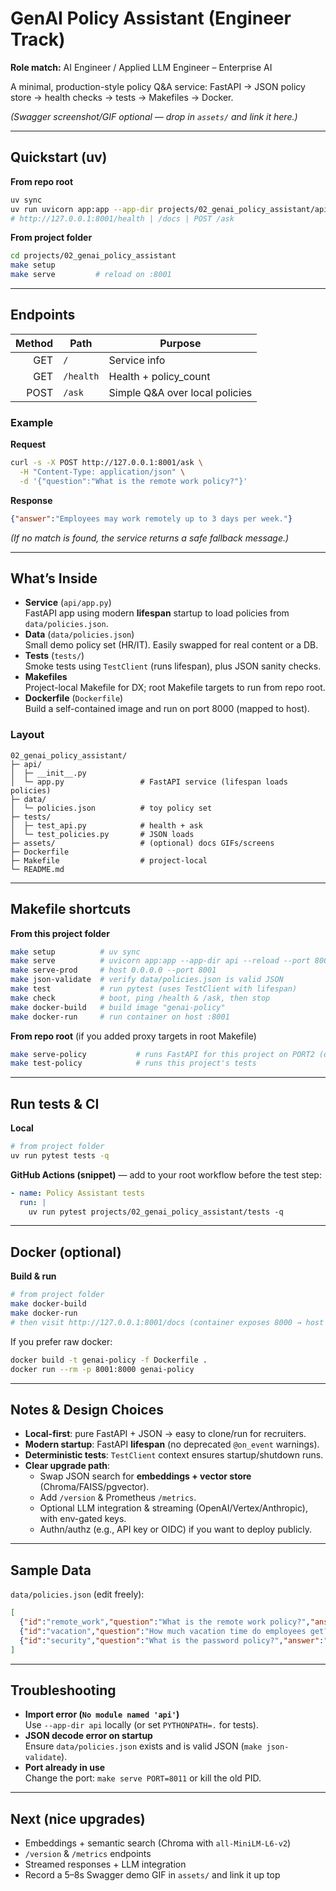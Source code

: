 # GenAI Policy Assistant (Engineer Track)

**Role match:** AI Engineer / Applied LLM Engineer – Enterprise AI

A minimal, production-style policy Q&A service: FastAPI → JSON policy store → health checks → tests → Makefiles → Docker.

*(Swagger screenshot/GIF optional — drop in `assets/` and link it here.)*

---

## Quickstart (uv)

**From repo root**
```bash
uv sync
uv run uvicorn app:app --app-dir projects/02_genai_policy_assistant/api --reload --port 8001
# http://127.0.0.1:8001/health | /docs | POST /ask
```

**From project folder**
```bash
cd projects/02_genai_policy_assistant
make setup
make serve         # reload on :8001
```

---

## Endpoints

| Method | Path       | Purpose                          |
|------:|------------|----------------------------------|
|   GET | `/`        | Service info                     |
|   GET | `/health`  | Health + policy_count            |
|  POST | `/ask`     | Simple Q&A over local policies   |

### Example

**Request**
```bash
curl -s -X POST http://127.0.0.1:8001/ask \
  -H "Content-Type: application/json" \
  -d '{"question":"What is the remote work policy?"}'
```

**Response**
```json
{"answer":"Employees may work remotely up to 3 days per week."}
```

*(If no match is found, the service returns a safe fallback message.)*

---

## What’s Inside

* **Service** (`api/app.py`)  
  FastAPI app using modern **lifespan** startup to load policies from `data/policies.json`.
* **Data** (`data/policies.json`)  
  Small demo policy set (HR/IT). Easily swapped for real content or a DB.
* **Tests** (`tests/`)  
  Smoke tests using `TestClient` (runs lifespan), plus JSON sanity checks.
* **Makefiles**  
  Project-local Makefile for DX; root Makefile targets to run from repo root.
* **Dockerfile** (`Dockerfile`)  
  Build a self-contained image and run on port 8000 (mapped to host).

### Layout

```
02_genai_policy_assistant/
├─ api/
│  ├─ __init__.py
│  └─ app.py                 # FastAPI service (lifespan loads policies)
├─ data/
│  └─ policies.json          # toy policy set
├─ tests/
│  ├─ test_api.py            # health + ask
│  └─ test_policies.py       # JSON loads
├─ assets/                   # (optional) docs GIFs/screens
├─ Dockerfile
├─ Makefile                  # project-local
└─ README.md
```

---

## Makefile shortcuts

**From this project folder**
```bash
make setup          # uv sync
make serve          # uvicorn app:app --app-dir api --reload --port 8001
make serve-prod     # host 0.0.0.0 --port 8001
make json-validate  # verify data/policies.json is valid JSON
make test           # run pytest (uses TestClient with lifespan)
make check          # boot, ping /health & /ask, then stop
make docker-build   # build image "genai-policy"
make docker-run     # run container on host :8001
```

**From repo root** (if you added proxy targets in root Makefile)
```bash
make serve-policy           # runs FastAPI for this project on PORT2 (default 8001)
make test-policy            # runs this project's tests
```

---

## Run tests & CI

**Local**
```bash
# from project folder
uv run pytest tests -q
```

**GitHub Actions (snippet)** — add to your root workflow before the test step:
```yaml
- name: Policy Assistant tests
  run: |
    uv run pytest projects/02_genai_policy_assistant/tests -q
```

---

## Docker (optional)

**Build & run**
```bash
# from project folder
make docker-build
make docker-run
# then visit http://127.0.0.1:8001/docs (container exposes 8000 → host maps 8001)
```

If you prefer raw docker:
```bash
docker build -t genai-policy -f Dockerfile .
docker run --rm -p 8001:8000 genai-policy
```

---

## Notes & Design Choices

* **Local-first**: pure FastAPI + JSON → easy to clone/run for recruiters.
* **Modern startup**: FastAPI **lifespan** (no deprecated `@on_event` warnings).
* **Deterministic tests**: `TestClient` context ensures startup/shutdown runs.
* **Clear upgrade path**:
  - Swap JSON search for **embeddings + vector store** (Chroma/FAISS/pgvector).
  - Add `/version` & Prometheus `/metrics`.
  - Optional LLM integration & streaming (OpenAI/Vertex/Anthropic), with env-gated keys.
  - Authn/authz (e.g., API key or OIDC) if you want to deploy publicly.

---

## Sample Data

`data/policies.json` (edit freely):
```json
[
  {"id":"remote_work","question":"What is the remote work policy?","answer":"Employees may work remotely up to 3 days per week."},
  {"id":"vacation","question":"How much vacation time do employees get?","answer":"Full-time employees accrue 15 days of vacation annually."},
  {"id":"security","question":"What is the password policy?","answer":"Passwords must be at least 12 characters and rotated every 90 days."}
]
```

---

## Troubleshooting

* **Import error (`No module named 'api'`)**  
  Use `--app-dir api` locally (or set `PYTHONPATH=.` for tests).
* **JSON decode error on startup**  
  Ensure `data/policies.json` exists and is valid JSON (`make json-validate`).
* **Port already in use**  
  Change the port: `make serve PORT=8011` or kill the old PID.

---

## Next (nice upgrades)

* Embeddings + semantic search (Chroma with `all-MiniLM-L6-v2`)  
* `/version` & `/metrics` endpoints  
* Streamed responses + LLM integration  
* Record a 5–8s Swagger demo GIF in `assets/` and link it up top
